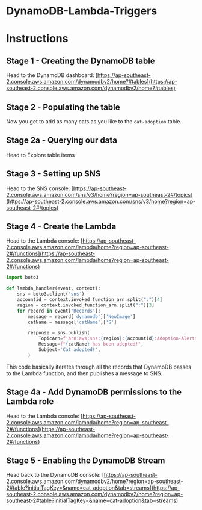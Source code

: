 # DynamoDB-Lambda-Triggers

# Instructions

## Stage 1 - Creating the DynamoDB table

Head to the DynamoDB dashboard: [https://ap-southeast-2.console.aws.amazon.com/dynamodbv2/home?#tables](https://ap-southeast-2.console.aws.amazon.com/dynamodbv2/home?#tables)

## Stage 2 - Populating the table

Now you get to add as many cats as you like to the `cat-adoption` table.

## Stage 2a - Querying our data

Head to Explore table items


## Stage 3 - Setting up SNS

Head to the SNS console: [https://ap-southeast-2.console.aws.amazon.com/sns/v3/home?region=ap-southeast-2#/topics](https://ap-southeast-2.console.aws.amazon.com/sns/v3/home?region=ap-southeast-2#/topics)

## Stage 4 - Create the Lambda

Head to the Lambda console: [https://ap-southeast-2.console.aws.amazon.com/lambda/home?region=ap-southeast-2#/functions](https://ap-southeast-2.console.aws.amazon.com/lambda/home?region=ap-southeast-2#/functions)


```python
import boto3

def lambda_handler(event, context):
    sns = boto3.client('sns')
    accountid = context.invoked_function_arn.split(":")[4]
    region = context.invoked_function_arn.split(":")[3]
    for record in event['Records']:
        message = record['dynamodb']['NewImage']
        catName = message['catName']['S']

        response = sns.publish(
            TopicArn=f'arn:aws:sns:{region}:{accountid}:Adoption-Alerts',
            Message=f"{catName} has been adopted!",
            Subject='Cat adopted!',
        )
```

This code basically iterates through all the records that DynamoDB passes to the Lambda function, and then publishes a message to SNS.

## Stage 4a - Add DynamoDB permissions to the Lambda role

Head to the Lambda console: [https://ap-southeast-2.console.aws.amazon.com/lambda/home?region=ap-southeast-2#/functions](https://ap-southeast-2.console.aws.amazon.com/lambda/home?region=ap-southeast-2#/functions)

## Stage 5 - Enabling the DynamoDB Stream

Head back to the DynamoDB console: [https://ap-southeast-2.console.aws.amazon.com/dynamodbv2/home?region=ap-southeast-2#table?initialTagKey=&name=cat-adoption&tab=streams](https://ap-southeast-2.console.aws.amazon.com/dynamodbv2/home?region=ap-southeast-2#table?initialTagKey=&name=cat-adoption&tab=streams)


